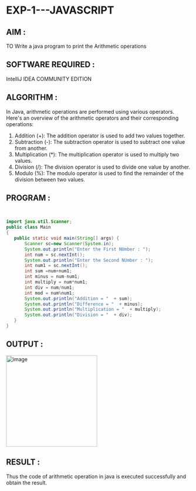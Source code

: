 # EXP-1---JAVASCRIPT
## AIM :
TO Write a java program to print the Arithmetic operations

## SOFTWARE REQUIRED :
IntelliJ IDEA COMMUNITY EDITION

## ALGORITHM :

In Java, arithmetic operations are performed using various operators. Here's an overview of the arithmetic operators and their corresponding operations:
1) Addition (+): The addition operator is used to add two values together.
2) Subtraction (-): The subtraction operator is used to subtract one value from another.
3) Multiplication (*): The multiplication operator is used to multiply two values.
4) Division (/): The division operator is used to divide one value by another.
5) Modulo (%): The modulo operator is used to find the remainder of the division between two values.

## PROGRAM :

```java


import java.util.Scanner;
public class Main
{
   public static void main(String[] args) {
       Scanner sc=new Scanner(System.in);
       System.out.println("Enter the First NUmber : ");
       int num = sc.nextInt();
       System.out.println("Enter the Second NUmber : ");
       int num1 = sc.nextInt();
       int sum =num+num1;
       int minus = num-num1;
       int multiply = num*num1;
       int div = num/num1;
       int mod = num%num1;
       System.out.println("Addition = "  + sum);
       System.out.println("Difference = "  + minus);
       System.out.println("Multiplication = "  + multiply);
       System.out.println("Division = "  + div);
   }
}

```

## OUTPUT :

<img width="248" alt="image" src="https://github.com/Monisha-11/EXP-1---JAVASCRIPT/assets/93427240/cc0e828d-a32e-4bbd-b715-988e4df51929">

## RESULT :
 Thus the code of arithmetic operation in java is executed successfully and obtain the result.

